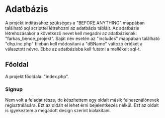 # Adatbázis
A projekt indításához szükséges a "BEFORE ANYTHING" mappában található sql scripttel létrehozni az adatbázis tábláit.
Az adatbázis létrehozásakor a következő nevet kell megadni az adatbázisnak: "farkas_bence_projekt". 
Saját név esetén az "includes" mappában található "dhp.inc.php" fileban kell módosítani a "dBName" változó értéket a választott névre.
Ebbe az adatbázisba kell futatni a mellékelt sql-t. 
## Főoldal
A projekt főoldala: "index.php".
### Signup
Nem volt a feladat része, de készítettem egy oldalt másik felhasználónevek regisztrálására. Ezt az oldalt el lehet érni bejelentkezés nélkül. 
Ezt az oldalt is igyekeztem a megadott design szerint kialakítani.
